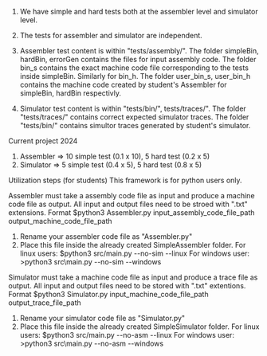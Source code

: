 1. We have simple and hard tests both at the assembler level and simulator level.

2. The tests for assembler and simulator are independent.

3. Assembler test content is within "tests/assembly/".
The folder simpleBin, hardBin, errorGen contains the files for input assembly code.
The folder bin_s contains the exact machine code file corresponding to the tests inside simpleBin. Similarly for bin_h.
The folder user_bin_s, user_bin_h contains the machine code created by student's Assembler for simpleBin, hardBin respectivly.

4. Simulator test content is within "tests/bin/", tests/traces/".
The folder "tests/traces/" contains correct expected simulator traces. 
The folder "tests/bin/" contains simultor traces generated by student's simulator.
 


Current project 2024
1. Assembler => 10 simple test (0.1 x 10), 5 hard test (0.2 x 5)
2. Simulator => 5 simple test (0.4 x 5), 5 hard test (0.8 x 5)



Utilization steps (for students)
This framework is for python users only.

Assembler must take a assembly code file as input and produce a machine code file as output.
All input and output files need to be stroed with ".txt" extensions.
Format $python3 Assembler.py input_assembly_code_file_path output_machine_code_file_path
1. Rename your assembler code file as "Assembler.py"
2. Place this file inside the already created SimpleAssembler folder.
For linux users: $python3 src/main.py --no-sim --linux
For windows user: >python3 src\main.py --no-sim --windows



Simulator must take a machine code file as input and produce a trace file as output.
All input and output files need to be stored with ".txt" extentions.
Format $python3 Simulator.py input_machine_code_file_path output_trace_file_path
1. Rename your simulator code file as "Simulator.py"
2. Place this file inside the already created SimpleSimulator folder.
For linux users: $python3 src/main.py --no-asm --linux
For windows user: >python3 src\main.py --no-asm --windows
